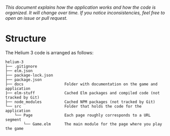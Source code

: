 *This document explains how the application works and how the code is organized. It will change over time. If you notice inconsistencies, feel free to open an issue or pull request.*

# Structure

The Helium 3 code is arranged as follows:

```
helium-3
├── .gitignore
├── elm.json
├── package-lock.json
├── package.json
├── docs                  Folder with documentation on the game and application
├── elm-stuff             Cached Elm packages and compiled code (not tracked by Git)
├── node_modules          Cached NPM packages (not tracked by Git)
└── src                   Folder that holds the code for the application
    └── Page              Each page roughly corresponds to a URL segment
        └── Game.elm      The main module for the page where you play the game
```
